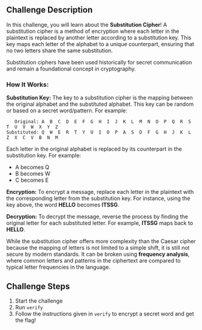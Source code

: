 ## Challenge Description  
In this challenge, you will learn about the **Substitution Cipher**! A substitution cipher is a method of encryption where each letter in the plaintext is replaced by another letter according to a substitution key. This key maps each letter of the alphabet to a unique counterpart, ensuring that no two letters share the same substitution.  

Substitution ciphers have been used historically for secret communication and remain a foundational concept in cryptography.  

### How It Works:  
**Substitution Key:** The key to a substitution cipher is the mapping between the original alphabet and the substituted alphabet. 
This key can be random or based on a secret word/pattern. For example:  

```
   Original: A  B  C  D  E  F  G  H  I  J  K  L  M  N  O  P  Q  R  S  T  U  V  W  X  Y  Z  
Substituted: Q  W  E  R  T  Y  U  I  O  P  A  S  D  F  G  H  J  K  L  Z  X  C  V  B  N  M
```  

Each letter in the original alphabet is replaced by its counterpart in the substitution key. For example:  
- A becomes Q  
- B becomes W  
- C becomes E  

**Encryption:** To encrypt a message, replace each letter in the plaintext with the corresponding letter from the substitution key. For instance, using the key above, the word **HELLO** becomes **ITSSG**.  

**Decryption:** To decrypt the message, reverse the process by finding the original letter for each substituted letter. For example, **ITSSG** maps back to **HELLO**.  

While the substitution cipher offers more complexity than the Caesar cipher because the mapping of letters is not limited to a simple shift, it is still not secure by modern standards. It can be broken using **frequency analysis**, where common letters and patterns in the ciphertext are compared to typical letter frequencies in the language.  

## Challenge Steps
1. Start the challenge
2. Run `verify`
3. Follow the instructions given in `verify` to encrypt a secret word and get the flag!
